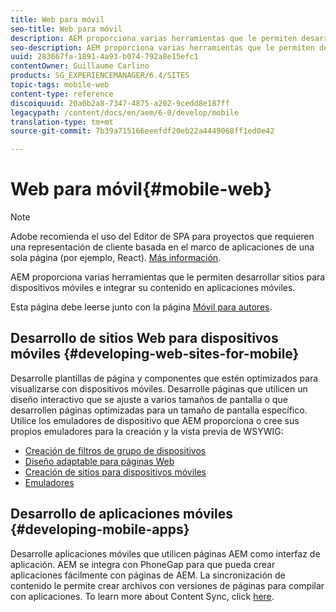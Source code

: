 ```yaml
---
title: Web para móvil
seo-title: Web para móvil
description: AEM proporciona varias herramientas que le permiten desarrollar sitios para dispositivos móviles e integrar su contenido en aplicaciones móviles
seo-description: AEM proporciona varias herramientas que le permiten desarrollar sitios para dispositivos móviles e integrar su contenido en aplicaciones móviles
uuid: 283667fa-1891-4a93-b074-792a8e15efc1
contentOwner: Guillaume Carlino
products: SG_EXPERIENCEMANAGER/6.4/SITES
topic-tags: mobile-web
content-type: reference
discoiquuid: 20a0b2a8-7347-4875-a202-9cedd8e187ff
legacypath: /content/docs/en/aem/6-0/develop/mobile
translation-type: tm+mt
source-git-commit: 7b39a715166eeefdf20eb22a4449068ff1ed0e42

---
```



# Web para móvil{#mobile-web}

>[!NOTE]
>
>Adobe recomienda el uso del Editor de SPA para proyectos que requieren una representación de cliente basada en el marco de aplicaciones de una sola página (por ejemplo, React). [Más información](/help/sites-developing/spa-overview.md).

AEM proporciona varias herramientas que le permiten desarrollar sitios para dispositivos móviles e integrar su contenido en aplicaciones móviles.

Esta página debe leerse junto con la página [Móvil para autores](/help/sites-authoring/mobile.md).

## Desarrollo de sitios Web para dispositivos móviles {#developing-web-sites-for-mobile}

Desarrolle plantillas de página y componentes que estén optimizados para visualizarse con dispositivos móviles. Desarrolle páginas que utilicen un diseño interactivo que se ajuste a varios tamaños de pantalla o que desarrollen páginas optimizadas para un tamaño de pantalla específico. Utilice los emuladores de dispositivo que AEM proporciona o cree sus propios emuladores para la creación y la vista previa de WSYWIG:

* [Creación de filtros de grupo de dispositivos](/help/sites-developing/groupfilters.md)
* [Diseño adaptable para páginas Web](/help/sites-developing/responsive.md)
* [Creación de sitios para dispositivos móviles](/help/sites-developing/mobile.md)
* [Emuladores](/help/sites-developing/emulators.md)

## Desarrollo de aplicaciones móviles {#developing-mobile-apps}

Desarrolle aplicaciones móviles que utilicen páginas AEM como interfaz de aplicación. AEM se integra con PhoneGap para que pueda crear aplicaciones fácilmente con páginas de AEM. La sincronización de contenido le permite crear archivos con versiones de páginas para compilar con aplicaciones. To learn more about Content Sync, click [here](/help/mobile/phonegap-contentsync.md).
